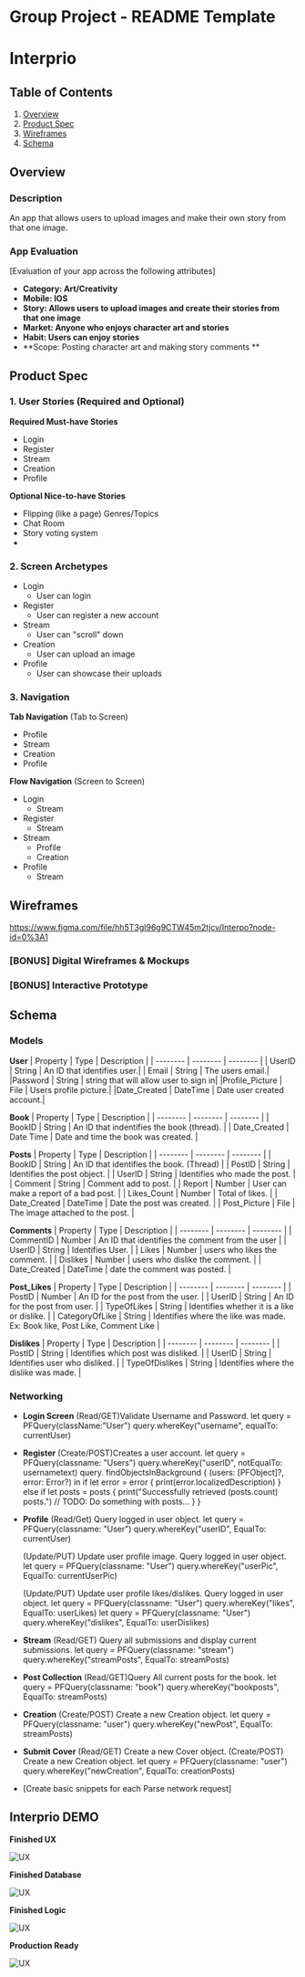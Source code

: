 Group Project - README Template
===

# Interprio

## Table of Contents
1. [Overview](#Overview)
1. [Product Spec](#Product-Spec)
1. [Wireframes](#Wireframes)
2. [Schema](#Schema)

## Overview
### Description
An app that allows users to upload images and make their own story from that one image.

### App Evaluation
[Evaluation of your app across the following attributes]
- **Category: Art/Creativity**
- **Mobile: IOS**
- **Story: Allows users to upload images and create their stories from that one image**
- **Market: Anyone who enjoys character art and stories**
- **Habit: Users can enjoy stories**
- **Scope: Posting character art and making story comments **

## Product Spec

### 1. User Stories (Required and Optional)

**Required Must-have Stories**

* Login
* Register
* Stream
* Creation
* Profile

**Optional Nice-to-have Stories**

* Flipping (like a page) Genres/Topics
* Chat Room
* Story voting system
* 

### 2. Screen Archetypes

* Login
    * User can login
* Register
    * User can register a new account
* Stream
    * User can "scroll" down 
* Creation
    * User can upload an image
* Profile
    * User can showcase their uploads


### 3. Navigation

**Tab Navigation** (Tab to Screen)

* Profile
* Stream
* Creation
* Profile

**Flow Navigation** (Screen to Screen)

* Login
   * Stream
* Register
   * Stream
* Stream 
    * Profile
    * Creation
* Profile
    * Stream
## Wireframes
https://www.figma.com/file/hh5T3gI96g9CTW45m2tjcv/Interpo?node-id=0%3A1

### [BONUS] Digital Wireframes & Mockups

### [BONUS] Interactive Prototype

## Schema 


### Models

**User**
| Property | Type | Description |
| --------   | --------    | -------- |
| UserID  | String       | An ID that identifies user.|
| Email | String | The users email.|
|Password | String | string that will allow user to sign in|
|Profile_Picture | File | Users profile picture.|
|Date_Created | DateTime | Date user created account.|

**Book**
| Property | Type | Description |
| --------   | --------    | -------- |
| BookID       | String        |  An ID that indentifies the book (thread).    |
| Date_Created       | Date Time        | Date and time the book was created.     |

**Posts**
| Property | Type | Description |
| --------   | --------    | -------- |
| BookID      | String        | An ID that identifies the book. (Thread)     |
| PostID       | String      | Identifies the post object.     |
| UserID       | String       | Identifies who made the post.    |
| Comment       | String       | Comment add to post.    |
| Report       | Number        | User can make a report of a bad post.     |
| Likes_Count       | Number        | Total of likes.     |
| Date_Created       | DateTime        | Date the post was created.     |
| Post_Picture       | File        | The image attached to the post.    |

**Comments**
| Property | Type | Description |
| --------   | --------    | -------- |
| CommentID      | Number        | An ID that identifies the comment from the user     |
| UserID       | String       | Identifies User.     |
| Likes | Number | users who likes the comment. |
| Dislikes       | Number        | users who dislike the comment.     |
| Date_Created       | DateTime        | date the comment was posted.    |

**Post_Likes**
| Property | Type | Description |
| --------   | --------    | -------- |
| PostID      | Number       | An ID for the post from the user.     |
| UserID       | String        | An ID for the post from user.     |
| TypeOfLikes       | String        | Identifies whether it is a like or dislike.     |
| CategoryOfLike       | String     | Identifies where the like was made. Ex: Book like, Post Like, Comment Like     |

**Dislikes**
| Property | Type | Description |
| --------   | --------    | -------- |
| PostID      | String        | Identifies which post was disliked.    |
| UserID  | String       | Identifies user who disliked.     |
| TypeOfDislikes      | String        | Identifies where the dislike was made.    |

### Networking

- **Login Screen**
    (Read/GET)Validate Username and Password.
        let query = PFQuery(className:"User")
        query.whereKey("username", equalTo: currentUser)
        
- **Register**
    (Create/POST)Creates a user account.
        let query = PFQuery(classname: "Users")
        query.whereKey("userID", notEqualTo: usernametext)
        query. findObjectsInBackground { (users: [PFObject]?, error:         Error?) in
           if let error = error { 
              print(error.localizedDescription)
           } else if let posts = posts {
              print("Successfully retrieved \(posts.count) posts.")
              // TODO: Do something with posts...
           }
        }
    
- **Profile**
    (Read/Get) Query logged in user object.
        let query = PFQuery(classname: "User")
        query.whereKey("userID", EqualTo: currentUser)
        
    (Update/PUT) Update user profile image.
    Query logged in user object.
        let query = PFQuery(classname: "User")
        query.whereKey("userPic", EqualTo: currentUserPic)
        
    (Update/PUT) Update user profile likes/dislikes.
    Query logged in user object.
        let query = PFQuery(classname: "User")
        query.whereKey("likes", EqualTo: userLikes)
        let query = PFQuery(classname: "User")
        query.whereKey("dislikes", EqualTo: userDislikes)
- **Stream**
    (Read/GET) Query all submissions and display current submissions.
    let query = PFQuery(classname: "stream")
    query.whereKey("streamPosts", EqualTo: streamPosts)
- **Post Collection**
    (Read/GET)Query All current posts for the book.
       let query = PFQuery(classname: "book")
    query.whereKey("bookposts", EqualTo: streamPosts)
- **Creation**
    (Create/POST) Create a new Creation object.
    let query = PFQuery(classname: "user")
    query.whereKey("newPost", EqualTo: streamPosts)
- **Submit Cover**
    (Read/GET) Create a new Cover object.
    (Create/POST) Create a new Creation object.
    let query = PFQuery(classname: "user")
    query.whereKey("newCreation", EqualTo: creationPosts)
- [Create basic snippets for each Parse network request]

## Interprio DEMO

**Finished UX**

![UX](UX.gif)

**Finished Database**

![UX](Database.gif)

**Finished Logic**

![UX](demo/Logic.gif)

**Production Ready**

![UX](demo/Production.gif)
